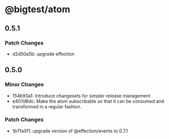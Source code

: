 # @bigtest/atom

## 0.5.1

### Patch Changes

- d2d50a5b: upgrade effection

## 0.5.0

### Minor Changes

- 154b93a1: Introduce changesets for simpler release management
- e407d8dc: Make the atom subscribable so that it can be consumed and transformed
  in a regular fashion.

### Patch Changes

- 1b7fa0f1: upgrade version of @effection/events to 0.7.1
